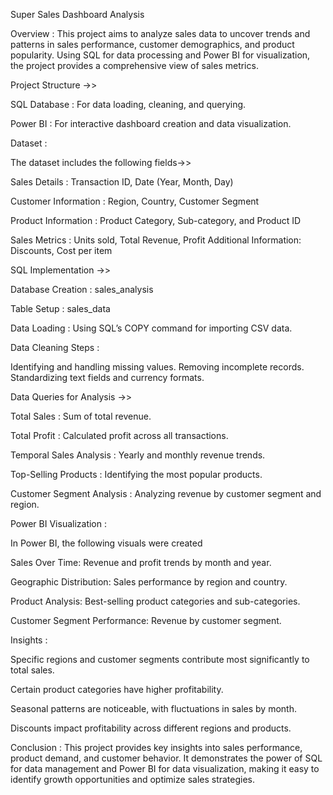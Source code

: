 Super Sales Dashboard Analysis 

Overview :
 This project aims to analyze sales data to uncover trends and patterns in sales performance, customer demographics, and product popularity. Using SQL for data processing and Power BI for visualization, the project provides a comprehensive view of sales metrics.

Project Structure ->>

SQL Database :
 For data loading, cleaning, and querying.

Power BI :
 For interactive dashboard creation and data visualization.

Dataset :

 The dataset includes the following fields->>

Sales Details :
 Transaction ID, Date (Year, Month, Day)

Customer Information :
 Region, Country, Customer Segment

Product Information :
 Product Category, Sub-category, and Product ID

Sales Metrics :
 Units sold, Total Revenue, Profit
Additional Information: Discounts, Cost per item

SQL Implementation ->>

Database Creation :
 sales_analysis

Table Setup :
 sales_data

Data Loading :
 Using SQL’s COPY command for importing CSV data.

Data Cleaning Steps :

 Identifying and handling missing values.
Removing incomplete records.
Standardizing text fields and currency formats.

Data Queries for Analysis ->>

Total Sales :
 Sum of total revenue.

Total Profit :
 Calculated profit across all transactions.

Temporal Sales Analysis :
 Yearly and monthly revenue trends.

Top-Selling Products :
 Identifying the most popular products.

Customer Segment Analysis :
 Analyzing revenue by customer segment and region.

Power BI Visualization :

 In Power BI, the following visuals were created

Sales Over Time: 
 Revenue and profit trends by month and year.

Geographic Distribution: 
 Sales performance by region and country.

Product Analysis:
 Best-selling product categories and sub-categories.

Customer Segment Performance: 
 Revenue by customer segment.

Insights :

 Specific regions and customer segments contribute most significantly to total sales.

Certain product categories have higher profitability.

Seasonal patterns are noticeable, with fluctuations in sales by month.

Discounts impact profitability across different regions and products.

Conclusion :
 This project provides key insights into sales performance, product demand, and customer behavior. It demonstrates the power of SQL for data management and Power BI for data visualization, making it easy to identify growth opportunities and optimize sales strategies.
